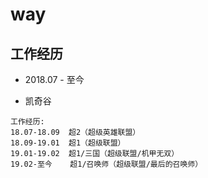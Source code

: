 # way


## 工作经历

- 2018.07 - 至今

- 凯奇谷

```
工作经历:
18.07-18.09  超2（超级英雄联盟）
18.09-19.01  超1（超级联盟）
19.01-19.02  超1/三国（超级联盟/机甲无双）
19.02-至今    超1/召唤师（超级联盟/最后的召唤师）
```
